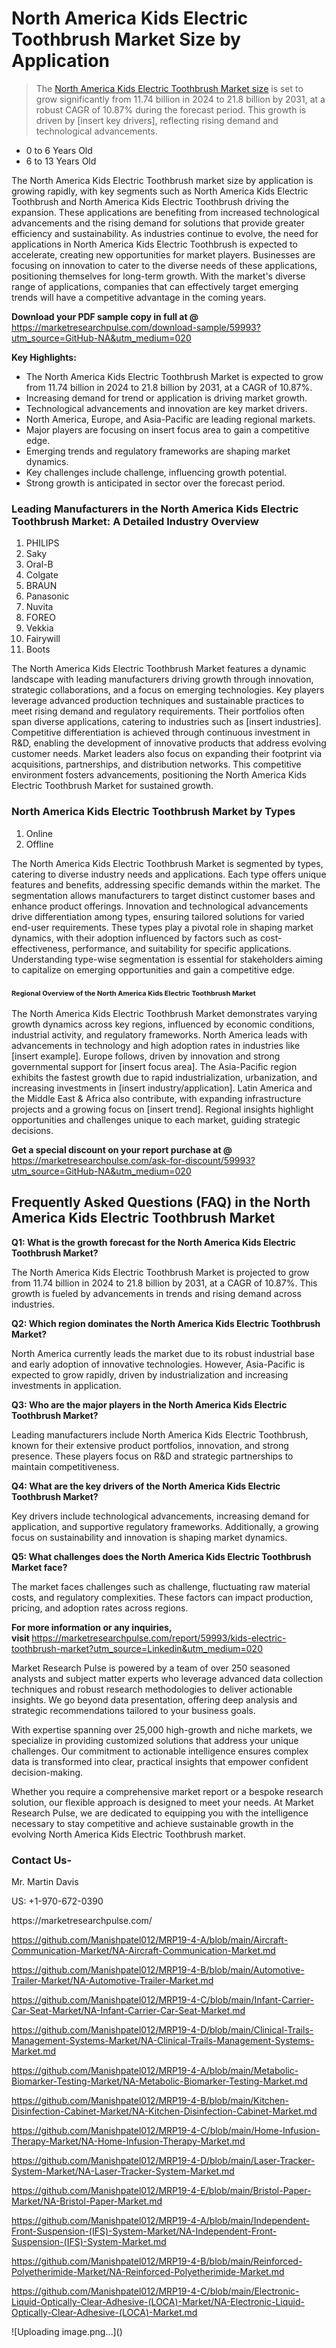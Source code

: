 <h1>North America Kids Electric Toothbrush Market&nbsp;Size by Application</h1><blockquote><p>The <a href="https://marketresearchpulse.com/download-sample/59993?utm_source=GitHub-NA&amp;utm_medium=020">North America Kids Electric Toothbrush Market size</a> is set to grow significantly from 11.74 billion in 2024 to 21.8 billion by 2031, at a robust CAGR of 10.87% during the forecast period. This growth is driven by [insert key drivers], reflecting rising demand and technological advancements.</p></blockquote><ul><li>0 to 6 Years Old <li> 6 to 13 Years Old</li></ul><p>The North America Kids Electric Toothbrush market size by application is growing rapidly, with key segments such as North America Kids Electric Toothbrush and North America Kids Electric Toothbrush driving the expansion. These applications are benefiting from increased technological advancements and the rising demand for solutions that provide greater efficiency and sustainability. As industries continue to evolve, the need for applications in North America Kids Electric Toothbrush is expected to accelerate, creating new opportunities for market players. Businesses are focusing on innovation to cater to the diverse needs of these applications, positioning themselves for long-term growth. With the market's diverse range of applications, companies that can effectively target emerging trends will have a competitive advantage in the coming years.</p><p><strong>Download your PDF sample copy in full at @ </strong><a href="https://marketresearchpulse.com/download-sample/59993?utm_source=GitHub-NA&amp;utm_medium=020">https://marketresearchpulse.com/download-sample/59993?utm_source=GitHub-NA&amp;utm_medium=020</a></p><p><strong>Key Highlights: </strong></p><ul><li>The North America Kids Electric Toothbrush Market is expected to grow from 11.74 billion in 2024 to 21.8 billion by 2031, at a CAGR of 10.87%.</li><li>Increasing demand for trend or application is driving market growth.</li><li>Technological advancements and innovation are key market drivers.</li><li>North America, Europe, and Asia-Pacific are leading regional markets.</li><li>Major players are focusing on insert focus area to gain a competitive edge.</li><li>Emerging trends and regulatory frameworks are shaping market dynamics.</li><li>Key challenges include challenge, influencing growth potential.</li><li>Strong growth is anticipated in sector over the forecast period.</li></ul><h3>Leading Manufacturers in the North America Kids Electric Toothbrush Market: A Detailed Industry Overview</h3><ol><li>PHILIPS</li><li>Saky</li><li>Oral-B</li><li>Colgate</li><li>BRAUN</li><li>Panasonic</li><li>Nuvita</li><li>FOREO</li><li>Vekkia</li><li>Fairywill</li><li>Boots</li></ol><div class="flex max-w-full flex-col flex-grow"><div class="min-h-8 text-message flex w-full flex-col items-end gap-2 whitespace-normal break-words [.text-message+&amp;]:mt-5" dir="auto" data-message-author-role="assistant" data-message-id="fd8432e4-4910-450d-b182-61b7bfb0a01f" data-message-model-slug="gpt-4o"><div class="flex w-full flex-col gap-1 empty:hidden first:pt-[3px]"><div class="markdown prose w-full break-words dark:prose-invert light"><p>The North America Kids Electric Toothbrush Market features a dynamic landscape with leading manufacturers driving growth through innovation, strategic collaborations, and a focus on emerging technologies. Key players leverage advanced production techniques and sustainable practices to meet rising demand and regulatory requirements. Their portfolios often span diverse applications, catering to industries such as [insert industries]. Competitive differentiation is achieved through continuous investment in R&amp;D, enabling the development of innovative products that address evolving customer needs. Market leaders also focus on expanding their footprint via acquisitions, partnerships, and distribution networks. This competitive environment fosters advancements, positioning the North America Kids Electric Toothbrush Market for sustained growth.</p></div></div></div></div><h3>North America Kids Electric Toothbrush Market by Types</h3><ol><li>Online <li> Offline</li></ol><div class="flex max-w-full flex-col flex-grow"><div class="min-h-8 text-message flex w-full flex-col items-end gap-2 whitespace-normal break-words [.text-message+&amp;]:mt-5" dir="auto" data-message-author-role="assistant" data-message-id="084470be-0bb7-4664-bddf-5156b4f41249" data-message-model-slug="gpt-4o-mini"><div class="flex w-full flex-col gap-1 empty:hidden first:pt-[3px]"><div class="markdown prose w-full break-words dark:prose-invert light"><p>The North America Kids Electric Toothbrush Market is segmented by types, catering to diverse industry needs and applications. Each type offers unique features and benefits, addressing specific demands within the market. The segmentation allows manufacturers to target distinct customer bases and enhance product offerings. Innovation and technological advancements drive differentiation among types, ensuring tailored solutions for varied end-user requirements. These types play a pivotal role in shaping market dynamics, with their adoption influenced by factors such as cost-effectiveness, performance, and suitability for specific applications. Understanding type-wise segmentation is essential for stakeholders aiming to capitalize on emerging opportunities and gain a competitive edge.</p></div></div></div></div><h3><span style="font-size: 11px;">Regional Overview of the North America Kids Electric Toothbrush Market</span></h3><div class="flex max-w-full flex-col flex-grow"><div class="min-h-8 text-message flex w-full flex-col items-end gap-2 whitespace-normal break-words [.text-message+&amp;]:mt-5" dir="auto" data-message-author-role="assistant" data-message-id="e9038762-ce64-4e30-91c9-9bd413514231" data-message-model-slug="gpt-4o-mini"><div class="flex w-full flex-col gap-1 empty:hidden first:pt-[3px]"><div class="markdown prose w-full break-words dark:prose-invert light"><p>The North America Kids Electric Toothbrush Market demonstrates varying growth dynamics across key regions, influenced by economic conditions, industrial activity, and regulatory frameworks. North America leads with advancements in technology and high adoption rates in industries like [insert example]. Europe follows, driven by innovation and strong governmental support for [insert focus area]. The Asia-Pacific region exhibits the fastest growth due to rapid industrialization, urbanization, and increasing investments in [insert industry/application]. Latin America and the Middle East &amp; Africa also contribute, with expanding infrastructure projects and a growing focus on [insert trend]. Regional insights highlight opportunities and challenges unique to each market, guiding strategic decisions.</p></div></div></div></div><p><strong>Get a special discount on your report purchase at @ </strong><a href="https://marketresearchpulse.com/ask-for-discount/59993?utm_source=GitHub-NA&amp;utm_medium=020">https://marketresearchpulse.com/ask-for-discount/59993?utm_source=GitHub-NA&amp;utm_medium=020</a></p><h2>Frequently Asked Questions (FAQ) in the North America Kids Electric Toothbrush Market</h2><p><strong>Q1: What is the growth forecast for the North America Kids Electric Toothbrush Market?</strong></p><p>The North America Kids Electric Toothbrush Market is projected to grow from 11.74 billion in 2024 to 21.8 billion by 2031, at a CAGR of 10.87%. This growth is fueled by advancements in trends and rising demand across industries.</p><p><strong>Q2: Which region dominates the North America Kids Electric Toothbrush Market?</strong></p><p>North America currently leads the market due to its robust industrial base and early adoption of innovative technologies. However, Asia-Pacific is expected to grow rapidly, driven by industrialization and increasing investments in application.</p><p><strong>Q3: Who are the major players in the North America Kids Electric Toothbrush Market?</strong></p><p>Leading manufacturers include North America Kids Electric Toothbrush, known for their extensive product portfolios, innovation, and strong presence. These players focus on R&amp;D and strategic partnerships to maintain competitiveness.</p><p><strong>Q4: What are the key drivers of the North America Kids Electric Toothbrush Market?</strong></p><p>Key drivers include technological advancements, increasing demand for application, and supportive regulatory frameworks. Additionally, a growing focus on sustainability and innovation is shaping market dynamics.</p><p><strong>Q5: What challenges does the North America Kids Electric Toothbrush Market face?</strong></p><p>The market faces challenges such as challenge, fluctuating raw material costs, and regulatory complexities. These factors can impact production, pricing, and adoption rates across regions.</p><p><strong>For more information or any inquiries, visit&nbsp;</strong><a href="https://marketresearchpulse.com/report/59993/kids-electric-toothbrush-market?utm_source=Linkedin&utm_medium=020">https://marketresearchpulse.com/report/59993/kids-electric-toothbrush-market?utm_source=Linkedin&utm_medium=020</a></p><p>Market Research Pulse is powered by a team of over 250 seasoned analysts and subject matter experts who leverage advanced data collection techniques and robust research methodologies to deliver actionable insights. We go beyond data presentation, offering deep analysis and strategic recommendations tailored to your business goals.</p><p>With expertise spanning over 25,000 high-growth and niche markets, we specialize in providing customized solutions that address your unique challenges. Our commitment to actionable intelligence ensures complex data is transformed into clear, practical insights that empower confident decision-making.</p><p>Whether you require a comprehensive market report or a bespoke research solution, our flexible approach is designed to meet your needs. At Market Research Pulse, we are dedicated to equipping you with the intelligence necessary to stay competitive and achieve sustainable growth in the evolving North America Kids Electric Toothbrush market.</p><h3><strong>Contact Us-</strong></h3><p>Mr. Martin Davis</p><p>US: +1-970-672-0390</p><p>https://marketresearchpulse.com/</p><p><a href="https://github.com/Manishpatel012/MRP19-4-A/blob/main/Aircraft-Communication-Market/NA-Aircraft-Communication-Market.md">https://github.com/Manishpatel012/MRP19-4-A/blob/main/Aircraft-Communication-Market/NA-Aircraft-Communication-Market.md</a></p><p><a href="https://github.com/Manishpatel012/MRP19-4-B/blob/main/Automotive-Trailer-Market/NA-Automotive-Trailer-Market.md">https://github.com/Manishpatel012/MRP19-4-B/blob/main/Automotive-Trailer-Market/NA-Automotive-Trailer-Market.md</a></p><p><a href="https://github.com/Manishpatel012/MRP19-4-C/blob/main/Infant-Carrier-Car-Seat-Market/NA-Infant-Carrier-Car-Seat-Market.md">https://github.com/Manishpatel012/MRP19-4-C/blob/main/Infant-Carrier-Car-Seat-Market/NA-Infant-Carrier-Car-Seat-Market.md</a></p><p><a href="https://github.com/Manishpatel012/MRP19-4-D/blob/main/Clinical-Trails-Management-Systems-Market/NA-Clinical-Trails-Management-Systems-Market.md">https://github.com/Manishpatel012/MRP19-4-D/blob/main/Clinical-Trails-Management-Systems-Market/NA-Clinical-Trails-Management-Systems-Market.md</a></p><p><a href="https://github.com/Manishpatel012/MRP19-4-A/blob/main/Metabolic-Biomarker-Testing-Market/NA-Metabolic-Biomarker-Testing-Market.md">https://github.com/Manishpatel012/MRP19-4-A/blob/main/Metabolic-Biomarker-Testing-Market/NA-Metabolic-Biomarker-Testing-Market.md</a></p><p><a href="https://github.com/Manishpatel012/MRP19-4-B/blob/main/Kitchen-Disinfection-Cabinet-Market/NA-Kitchen-Disinfection-Cabinet-Market.md">https://github.com/Manishpatel012/MRP19-4-B/blob/main/Kitchen-Disinfection-Cabinet-Market/NA-Kitchen-Disinfection-Cabinet-Market.md</a></p><p><a href="https://github.com/Manishpatel012/MRP19-4-C/blob/main/Home-Infusion-Therapy-Market/NA-Home-Infusion-Therapy-Market.md">https://github.com/Manishpatel012/MRP19-4-C/blob/main/Home-Infusion-Therapy-Market/NA-Home-Infusion-Therapy-Market.md</a></p><p><a href="https://github.com/Manishpatel012/MRP19-4-D/blob/main/Laser-Tracker-System-Market/NA-Laser-Tracker-System-Market.md">https://github.com/Manishpatel012/MRP19-4-D/blob/main/Laser-Tracker-System-Market/NA-Laser-Tracker-System-Market.md</a></p><p><a href="https://github.com/Manishpatel012/MRP19-4-E/blob/main/Bristol-Paper-Market/NA-Bristol-Paper-Market.md">https://github.com/Manishpatel012/MRP19-4-E/blob/main/Bristol-Paper-Market/NA-Bristol-Paper-Market.md</a></p><p><a href="https://github.com/Manishpatel012/MRP19-4-A/blob/main/Independent-Front-Suspension-(IFS)-System-Market/NA-Independent-Front-Suspension-(IFS)-System-Market.md">https://github.com/Manishpatel012/MRP19-4-A/blob/main/Independent-Front-Suspension-(IFS)-System-Market/NA-Independent-Front-Suspension-(IFS)-System-Market.md</a></p><p><a href="https://github.com/Manishpatel012/MRP19-4-B/blob/main/Reinforced-Polyetherimide-Market/NA-Reinforced-Polyetherimide-Market.md">https://github.com/Manishpatel012/MRP19-4-B/blob/main/Reinforced-Polyetherimide-Market/NA-Reinforced-Polyetherimide-Market.md</a></p><p><a href="https://github.com/Manishpatel012/MRP19-4-C/blob/main/Electronic-Liquid-Optically-Clear-Adhesive-(LOCA)-Market/NA-Electronic-Liquid-Optically-Clear-Adhesive-(LOCA)-Market.md">https://github.com/Manishpatel012/MRP19-4-C/blob/main/Electronic-Liquid-Optically-Clear-Adhesive-(LOCA)-Market/NA-Electronic-Liquid-Optically-Clear-Adhesive-(LOCA)-Market.md</a></p>
![Uploading image.png…]()
